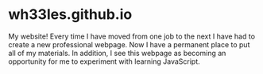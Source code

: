 # wh33les.github.io
My website!  Every time I have moved from one job to the next I have had to create a new professional webpage.  Now I have a permanent place to put all of my materials.  In addition, I see this webpage as becoming an opportunity for me to experiment with learning JavaScript.

